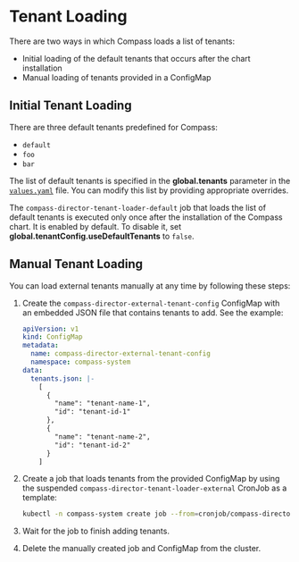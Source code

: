 # Tenant Loading

There are two ways in which Compass loads a list of tenants:
- Initial loading of the default tenants that occurs after the chart installation
- Manual loading of tenants provided in a ConfigMap

## Initial Tenant Loading

There are three default tenants predefined for Compass:
- `default`
- `foo`
- `bar`

The list of default tenants is specified in the **global.tenants** parameter in the [`values.yaml`](https://github.com/kyma-incubator/compass/blob/main/chart/compass/values.yaml) file. You can modify this list by providing appropriate overrides.
 
The `compass-director-tenant-loader-default` job that loads the list of default tenants is executed only once after the installation of the Compass chart. It is enabled by default. To disable it, set **global.tenantConfig.useDefaultTenants** to `false`. 


## Manual Tenant Loading

You can load external tenants manually at any time by following these steps:

1. Create the `compass-director-external-tenant-config` ConfigMap with an embedded JSON file that contains tenants to add. See the example:

   ```yaml
   apiVersion: v1
   kind: ConfigMap
   metadata:
     name: compass-director-external-tenant-config
     namespace: compass-system
   data:
     tenants.json: |-
       [
         {
           "name": "tenant-name-1",
           "id": "tenant-id-1"
         },
         {
           "name": "tenant-name-2",
           "id": "tenant-id-2"
         }
       ]
   ```

2. Create a job that loads tenants from the provided ConfigMap by using the suspended `compass-director-tenant-loader-external` CronJob as a template: 

    ```sh
    kubectl -n compass-system create job --from=cronjob/compass-director-tenant-loader-external compass-director-tenant-loader-external
    ```
3. Wait for the job to finish adding tenants.
4. Delete the manually created job and ConfigMap from the cluster.

